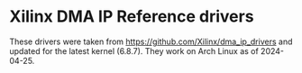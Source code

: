 # Xilinx DMA IP Reference drivers

These drivers were taken from <https://github.com/Xilinx/dma_ip_drivers> and
updated for the latest kernel (6.8.7). They work on Arch Linux as of 2024-04-25.
